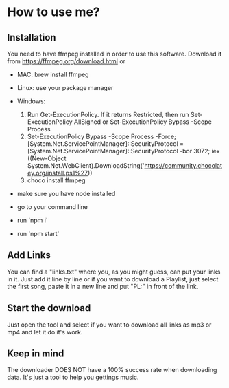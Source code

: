 # How to use me?

## Installation

You need to have ffmpeg installed in order to use this software. Download it from https://ffmpeg.org/download.html or

- MAC: brew install ffmpeg
- Linux: use your package manager
- Windows:
  1. Run Get-ExecutionPolicy. If it returns Restricted, then run Set-ExecutionPolicy AllSigned or Set-ExecutionPolicy Bypass -Scope Process
  2. Set-ExecutionPolicy Bypass -Scope Process -Force; [System.Net.ServicePointManager]::SecurityProtocol = [System.Net.ServicePointManager]::SecurityProtocol -bor 3072; iex ((New-Object System.Net.WebClient).DownloadString('https://community.chocolatey.org/install.ps1%27))
  3. choco install ffmpeg

- make sure you have node installed
- go to your command line
- run 'npm i'
- run 'npm start'

## Add Links

You can find a "links.txt" where you, as you might guess, can put your links in it.
Just add it line by line or if you want to download a Playlist, just select the first song, paste it in a new line and put "PL:" in front of the link.

## Start the download

Just open the tool and select if you want to download all links as mp3 or mp4 and let it do it's work.

## Keep in mind

The downloader DOES NOT have a 100% success rate when downloading data.
It's just a tool to help you gettings music.
